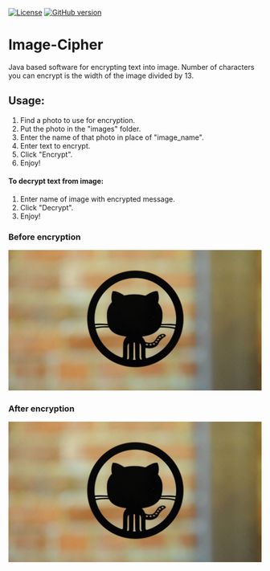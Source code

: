 
[![License](https://img.shields.io/badge/License-Apache%202.0-blue.svg)](https://opensource.org/licenses/Apache-2.0)
[![GitHub version](https://badge.fury.io/gh/boennemann%2Fbadges.svg)](https://github.com/SKocur/Image-Cipher)

# Image-Cipher
Java based software for encrypting text into image. Number of characters you can encrypt is the width of the image divided by 13.

## Usage:
1. Find a photo to use for encryption.
2. Put the photo in the "images" folder.
3. Enter the name of that photo in place of "image_name".
4. Enter text to encrypt.
5. Click "Encrypt".
6. Enjoy!

#### To decrypt text from image:
1. Enter name of image with encrypted message.
2. Click "Decrypt".
3. Enjoy!

### Before encryption
![Demo](images/github_logo.jpg)

### After encryption
![Demo](images/output.png)
